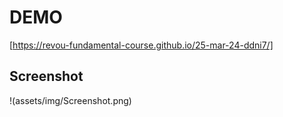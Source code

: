 # DEMO
[https://revou-fundamental-course.github.io/25-mar-24-ddni7/]

## Screenshot

!(assets/img/Screenshot.png)
